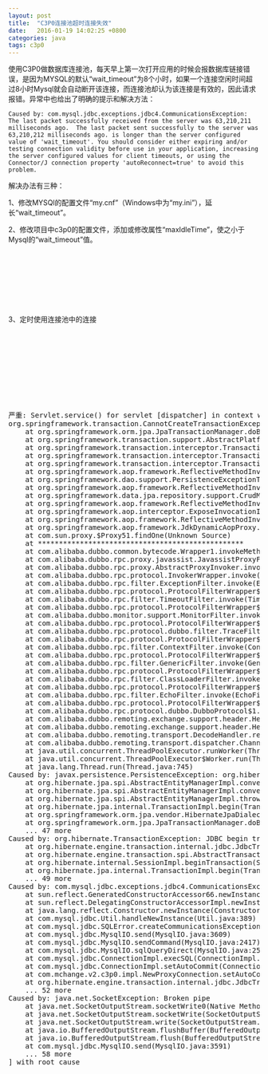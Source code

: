 ```yaml
---
layout: post
title:  "C3P0连接池超时连接失效"
date:   2016-01-19 14:02:25 +0800
categories: java
tags: c3p0
---
```

使用C3P0做数据库连接池，每天早上第一次打开应用的时候会报数据库链接错误，是因为MYSQL的默认“wait_timeout”为8个小时，如果一个连接空闲时间超过8小时Mysql就会自动断开该连接，而连接池却认为该连接是有效的，因此请求报错。异常中也给出了明确的提示和解决方法：

```
Caused by: com.mysql.jdbc.exceptions.jdbc4.CommunicationsException: The last packet successfully received from the server was 63,210,211 milliseconds ago.  The last packet sent successfully to the server was 63,210,212 milliseconds ago. is longer than the server configured value of 'wait_timeout'. You should consider either expiring and/or testing connection validity before use in your application, increasing the server configured values for client timeouts, or using the Connector/J connection property 'autoReconnect=true' to avoid this problem.
```

<!-- more -->

解决办法有三种：

1、修改MYSQl的配置文件“my.cnf”（Windows中为“my.ini”），延长“wait_timeout”。

2、修改项目中c3p0的配置文件，添加或修改属性“maxIdleTime”，使之小于Mysql的“wait_timeout”值。

<pre>
<bean id="dataSource" class="com.mchange.v2.c3p0.ComboPooledDataSource">
	<property name="driverClass" value="${jdbc.driverClass}" />
	<property name="jdbcUrl" value="${jdbc.url}" />
	<property name="user" value="${jdbc.username}"/>
	<property name="password" value="${jdbc.password}"/>
	<property name="maxIdleTime" value="10440"/>
</bean>
</pre>

3、定时使用连接池中的连接

<pre>
<bean id="dataSource" class="com.mchange.v2.c3p0.ComboPooledDataSource">
	<property name="driverClass" value="${jdbc.driverClass}" />
	<property name="jdbcUrl" value="${jdbc.url}" />
	<property name="user" value="${jdbc.username}"/>
	<property name="password" value="${jdbc.password}"/>
	<property name="preferredTestQuery" value="SELECT 1"/> 
	<property name="idleConnectionTestPeriod" value="10440"/>
	<property name="testConnectionOnCheckout" value="true"/>
</bean>
</pre>

<pre>
严重: Servlet.service() for servlet [dispatcher] in context with path [] threw exception [Request processing failed; nested exception is java.lang.RuntimeException: org.springframework.transaction.CannotCreateTransactionException: Could not open JPA EntityManager for transaction; nested exception is javax.persistence.PersistenceException: org.hibernate.TransactionException: JDBC begin transaction failed: 
org.springframework.transaction.CannotCreateTransactionException: Could not open JPA EntityManager for transaction; nested exception is javax.persistence.PersistenceException: org.hibernate.TransactionException: JDBC begin transaction failed: 
	at org.springframework.orm.jpa.JpaTransactionManager.doBegin(JpaTransactionManager.java:430)
	at org.springframework.transaction.support.AbstractPlatformTransactionManager.getTransaction(AbstractPlatformTransactionManager.java:373)
	at org.springframework.transaction.interceptor.TransactionAspectSupport.createTransactionIfNecessary(TransactionAspectSupport.java:438)
	at org.springframework.transaction.interceptor.TransactionAspectSupport.invokeWithinTransaction(TransactionAspectSupport.java:261)
	at org.springframework.transaction.interceptor.TransactionInterceptor.invoke(TransactionInterceptor.java:95)
	at org.springframework.aop.framework.ReflectiveMethodInvocation.proceed(ReflectiveMethodInvocation.java:179)
	at org.springframework.dao.support.PersistenceExceptionTranslationInterceptor.invoke(PersistenceExceptionTranslationInterceptor.java:136)
	at org.springframework.aop.framework.ReflectiveMethodInvocation.proceed(ReflectiveMethodInvocation.java:179)
	at org.springframework.data.jpa.repository.support.CrudMethodMetadataPostProcessor$CrudMethodMetadataPopulatingMethodIntercceptor.invoke(CrudMethodMetadataPostProcessor.java:122)
	at org.springframework.aop.framework.ReflectiveMethodInvocation.proceed(ReflectiveMethodInvocation.java:179)
	at org.springframework.aop.interceptor.ExposeInvocationInterceptor.invoke(ExposeInvocationInterceptor.java:92)
	at org.springframework.aop.framework.ReflectiveMethodInvocation.proceed(ReflectiveMethodInvocation.java:179)
	at org.springframework.aop.framework.JdkDynamicAopProxy.invoke(JdkDynamicAopProxy.java:207)
	at com.sun.proxy.$Proxy51.findOne(Unknown Source)
	at *************************************************
	at com.alibaba.dubbo.common.bytecode.Wrapper1.invokeMethod(Wrapper1.java)
	at com.alibaba.dubbo.rpc.proxy.javassist.JavassistProxyFactory$1.doInvoke(JavassistProxyFactory.java:46)
	at com.alibaba.dubbo.rpc.proxy.AbstractProxyInvoker.invoke(AbstractProxyInvoker.java:72)
	at com.alibaba.dubbo.rpc.protocol.InvokerWrapper.invoke(InvokerWrapper.java:53)
	at com.alibaba.dubbo.rpc.filter.ExceptionFilter.invoke(ExceptionFilter.java:64)
	at com.alibaba.dubbo.rpc.protocol.ProtocolFilterWrapper$1.invoke(ProtocolFilterWrapper.java:91)
	at com.alibaba.dubbo.rpc.filter.TimeoutFilter.invoke(TimeoutFilter.java:42)
	at com.alibaba.dubbo.rpc.protocol.ProtocolFilterWrapper$1.invoke(ProtocolFilterWrapper.java:91)
	at com.alibaba.dubbo.monitor.support.MonitorFilter.invoke(MonitorFilter.java:75)
	at com.alibaba.dubbo.rpc.protocol.ProtocolFilterWrapper$1.invoke(ProtocolFilterWrapper.java:91)
	at com.alibaba.dubbo.rpc.protocol.dubbo.filter.TraceFilter.invoke(TraceFilter.java:78)
	at com.alibaba.dubbo.rpc.protocol.ProtocolFilterWrapper$1.invoke(ProtocolFilterWrapper.java:91)
	at com.alibaba.dubbo.rpc.filter.ContextFilter.invoke(ContextFilter.java:60)
	at com.alibaba.dubbo.rpc.protocol.ProtocolFilterWrapper$1.invoke(ProtocolFilterWrapper.java:91)
	at com.alibaba.dubbo.rpc.filter.GenericFilter.invoke(GenericFilter.java:112)
	at com.alibaba.dubbo.rpc.protocol.ProtocolFilterWrapper$1.invoke(ProtocolFilterWrapper.java:91)
	at com.alibaba.dubbo.rpc.filter.ClassLoaderFilter.invoke(ClassLoaderFilter.java:38)
	at com.alibaba.dubbo.rpc.protocol.ProtocolFilterWrapper$1.invoke(ProtocolFilterWrapper.java:91)
	at com.alibaba.dubbo.rpc.filter.EchoFilter.invoke(EchoFilter.java:38)
	at com.alibaba.dubbo.rpc.protocol.ProtocolFilterWrapper$1.invoke(ProtocolFilterWrapper.java:91)
	at com.alibaba.dubbo.rpc.protocol.dubbo.DubboProtocol$1.reply(DubboProtocol.java:108)
	at com.alibaba.dubbo.remoting.exchange.support.header.HeaderExchangeHandler.handleRequest(HeaderExchangeHandler.java:84)
	at com.alibaba.dubbo.remoting.exchange.support.header.HeaderExchangeHandler.received(HeaderExchangeHandler.java:170)
	at com.alibaba.dubbo.remoting.transport.DecodeHandler.received(DecodeHandler.java:52)
	at com.alibaba.dubbo.remoting.transport.dispatcher.ChannelEventRunnable.run(ChannelEventRunnable.java:82)
	at java.util.concurrent.ThreadPoolExecutor.runWorker(ThreadPoolExecutor.java:1145)
	at java.util.concurrent.ThreadPoolExecutor$Worker.run(ThreadPoolExecutor.java:615)
	at java.lang.Thread.run(Thread.java:745)
Caused by: javax.persistence.PersistenceException: org.hibernate.TransactionException: JDBC begin transaction failed: 
	at org.hibernate.jpa.spi.AbstractEntityManagerImpl.convert(AbstractEntityManagerImpl.java:1763)
	at org.hibernate.jpa.spi.AbstractEntityManagerImpl.convert(AbstractEntityManagerImpl.java:1677)
	at org.hibernate.jpa.spi.AbstractEntityManagerImpl.throwPersistenceException(AbstractEntityManagerImpl.java:1771)
	at org.hibernate.jpa.internal.TransactionImpl.begin(TransactionImpl.java:64)
	at org.springframework.orm.jpa.vendor.HibernateJpaDialect.beginTransaction(HibernateJpaDialect.java:159)
	at org.springframework.orm.jpa.JpaTransactionManager.doBegin(JpaTransactionManager.java:380)
	... 47 more
Caused by: org.hibernate.TransactionException: JDBC begin transaction failed: 
	at org.hibernate.engine.transaction.internal.jdbc.JdbcTransaction.doBegin(JdbcTransaction.java:76)
	at org.hibernate.engine.transaction.spi.AbstractTransactionImpl.begin(AbstractTransactionImpl.java:162)
	at org.hibernate.internal.SessionImpl.beginTransaction(SessionImpl.java:1435)
	at org.hibernate.jpa.internal.TransactionImpl.begin(TransactionImpl.java:61)
	... 49 more
Caused by: com.mysql.jdbc.exceptions.jdbc4.CommunicationsException: The last packet successfully received from the server was 63,210,211 milliseconds ago.  The last packet sent successfully to the server was 63,210,212 milliseconds ago. is longer than the server configured value of 'wait_timeout'. You should consider either expiring and/or testing connection validity before use in your application, increasing the server configured values for client timeouts, or using the Connector/J connection property 'autoReconnect=true' to avoid this problem.
	at sun.reflect.GeneratedConstructorAccessor66.newInstance(Unknown Source)
	at sun.reflect.DelegatingConstructorAccessorImpl.newInstance(DelegatingConstructorAccessorImpl.java:45)
	at java.lang.reflect.Constructor.newInstance(Constructor.java:526)
	at com.mysql.jdbc.Util.handleNewInstance(Util.java:389)
	at com.mysql.jdbc.SQLError.createCommunicationsException(SQLError.java:1038)
	at com.mysql.jdbc.MysqlIO.send(MysqlIO.java:3609)
	at com.mysql.jdbc.MysqlIO.sendCommand(MysqlIO.java:2417)
	at com.mysql.jdbc.MysqlIO.sqlQueryDirect(MysqlIO.java:2582)
	at com.mysql.jdbc.ConnectionImpl.execSQL(ConnectionImpl.java:2531)
	at com.mysql.jdbc.ConnectionImpl.setAutoCommit(ConnectionImpl.java:4852)
	at com.mchange.v2.c3p0.impl.NewProxyConnection.setAutoCommit(NewProxyConnection.java:881)
	at org.hibernate.engine.transaction.internal.jdbc.JdbcTransaction.doBegin(JdbcTransaction.java:72)
	... 52 more
Caused by: java.net.SocketException: Broken pipe
	at java.net.SocketOutputStream.socketWrite0(Native Method)
	at java.net.SocketOutputStream.socketWrite(SocketOutputStream.java:113)
	at java.net.SocketOutputStream.write(SocketOutputStream.java:159)
	at java.io.BufferedOutputStream.flushBuffer(BufferedOutputStream.java:82)
	at java.io.BufferedOutputStream.flush(BufferedOutputStream.java:140)
	at com.mysql.jdbc.MysqlIO.send(MysqlIO.java:3591)
	... 58 more
] with root cause
</pre>